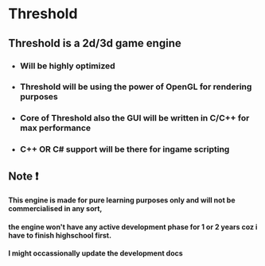 # Threshold #

## Threshold is a 2d/3d game engine ##

* ### Will be highly optimized ###

* ### Threshold will be using the power of OpenGL for rendering purposes ###

* ### Core of Threshold also the GUI will be written in C/C++ for max performance ###

* ### C++ OR C# support will be there for ingame scripting 



## Note :exclamation: ## 
#### This engine is made for pure learning purposes only and will not be commercialised in any sort, 
#### the engine won't have any active development phase for 1 or 2 years coz i have to finish highschool first.
#### I might occassionally update the development docs 
  